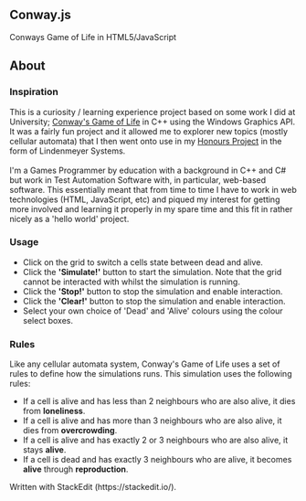 ## Conway.js ##
Conways Game of Life in HTML5/JavaScript
<h2>About</h2>
<h3>Inspiration</h3>
<p>This is a curiosity / learning experience project based on some work I did at University; <a href="https://en.wikipedia.org/wiki/Conway%27s_Game_of_Life">Conway's Game of Life</a> in C++ using the Windows Graphics API. It was a fairly fun project and it allowed me to explorer new topics (mostly cellular automata) that I then went onto use in my <a href="http://dillanmann.co.uk/">Honours Project</a> in the form of Lindenmeyer Systems.
<br>
<br>
I'm a Games Programmer by education with a background in C++ and C# but work in Test Automation Software with, in particular, web-based software. This essentially meant that from time to time I have to work in web technologies (HTML, JavaScript, etc) and piqued my interest for getting more involved and learning it properly in my spare time and this fit in rather nicely as a 'hello world' project.
</p>
<h3> Usage </h3>
<p>
<ul>
<li>Click on the grid to switch a cells state between dead and alive.</li>
<li>Click the <b>'Simulate!'</b> button to start the simulation. Note that the grid cannot be interacted with whilst the simulation is running.</li>
<li>Click the <b>'Stop!'</b> button to stop the simulation and enable interaction.</li>
<li>Click the <b>'Clear!'</b> button to stop the simulation and enable interaction.</li>
<li>Select your own choice of 'Dead' and 'Alive' colours using the colour select boxes.</li>
</ul>
</p>
<h3>Rules</h3>
<p>Like any cellular automata system, Conway's Game of Life uses a set of rules to define how the simulations runs. This simulation uses the following rules:
<ul>
<li>If a cell is alive and has less than 2 neighbours who are also alive, it dies from <b>loneliness</b>.</li>
<li>If a cell is alive and has more than 3 neighbours who are also alive, it dies from <b>overcrowding</b>.</li>
<li>If a cell is alive and has exactly 2 or 3 neighbours who are also alive, it stays <b>alive</b>.</li>
<li>If a cell is dead and has exactly 3 neighbours who are alive, it becomes <b>alive</b> through <b>reproduction</b>.</li>
</ul>
</p>
Written with StackEdit (https://stackedit.io/).
